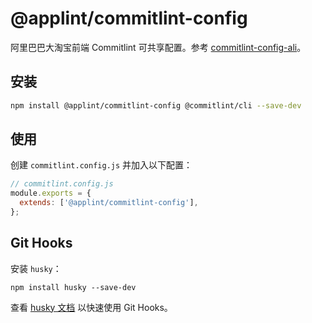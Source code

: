 # @applint/commitlint-config

阿里巴巴大淘宝前端 Commitlint 可共享配置。参考 [commitlint-config-ali](https://www.npmjs.com/package/commitlint-config-ali)。

## 安装

```bash
npm install @applint/commitlint-config @commitlint/cli --save-dev
```

## 使用

创建 `commitlint.config.js` 并加入以下配置：

```js
// commitlint.config.js
module.exports = {
  extends: ['@applint/commitlint-config'],
};
```

## Git Hooks

安装 `husky`：

```shell
npm install husky --save-dev
```

查看 [husky 文档](https://typicode.github.io/husky/#/?id=usage) 以快速使用 Git Hooks。
